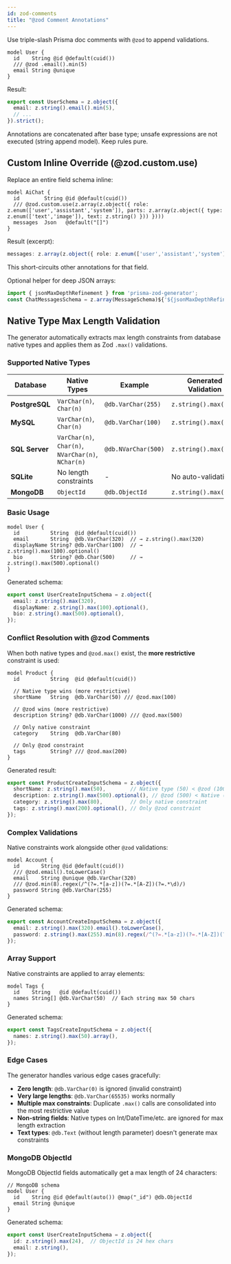 ```yaml
---
id: zod-comments
title: "@zod Comment Annotations"
---
```


Use triple-slash Prisma doc comments with `@zod` to append validations.

```prisma
model User {
  id    String @id @default(cuid())
  /// @zod .email().min(5)
  email String @unique
}
```

Result:
```ts
export const UserSchema = z.object({
  email: z.string().email().min(5),
  // ...
}).strict();
```

Annotations are concatenated after base type; unsafe expressions are not executed (string append model). Keep rules pure.

## Custom Inline Override (@zod.custom.use)

Replace an entire field schema inline:

```prisma
model AiChat {
  id        String @id @default(cuid())
  /// @zod.custom.use(z.array(z.object({ role: z.enum(['user','assistant','system']), parts: z.array(z.object({ type: z.enum(['text','image']), text: z.string() })) })))
  messages  Json   @default("[]")
}
```

Result (excerpt):
```ts
messages: z.array(z.object({ role: z.enum(['user','assistant','system']), parts: z.array(z.object({ type: z.enum(['text','image']), text: z.string() })) })).default("[]")
```

This short-circuits other annotations for that field.

Optional helper for deep JSON arrays:
```ts
import { jsonMaxDepthRefinement } from 'prisma-zod-generator';
const ChatMessagesSchema = z.array(MessageSchema)${'${jsonMaxDepthRefinement(10)}'};
```

## Native Type Max Length Validation

The generator automatically extracts max length constraints from database native types and applies them as Zod `.max()` validations.

### Supported Native Types

| Database | Native Types | Example | Generated Validation |
|----------|-------------|---------|---------------------|
| **PostgreSQL** | `VarChar(n)`, `Char(n)` | `@db.VarChar(255)` | `z.string().max(255)` |
| **MySQL** | `VarChar(n)`, `Char(n)` | `@db.VarChar(100)` | `z.string().max(100)` |
| **SQL Server** | `VarChar(n)`, `Char(n)`, `NVarChar(n)`, `NChar(n)` | `@db.NVarChar(500)` | `z.string().max(500)` |
| **SQLite** | No length constraints | - | No auto-validation |
| **MongoDB** | `ObjectId` | `@db.ObjectId` | `z.string().max(24)` |

### Basic Usage

```prisma
model User {
  id          String  @id @default(cuid())
  email       String  @db.VarChar(320)  // → z.string().max(320)
  displayName String? @db.VarChar(100)  // → z.string().max(100).optional()
  bio         String? @db.Char(500)     // → z.string().max(500).optional()
}
```

Generated schema:
```ts
export const UserCreateInputSchema = z.object({
  email: z.string().max(320),
  displayName: z.string().max(100).optional(),
  bio: z.string().max(500).optional(),
});
```

### Conflict Resolution with @zod Comments

When both native types and `@zod.max()` exist, the **more restrictive** constraint is used:

```prisma
model Product {
  id          String  @id @default(cuid())
  
  // Native type wins (more restrictive)
  shortName   String  @db.VarChar(50) /// @zod.max(100)
  
  // @zod wins (more restrictive)  
  description String? @db.VarChar(1000) /// @zod.max(500)
  
  // Only native constraint
  category    String  @db.VarChar(80)
  
  // Only @zod constraint
  tags        String? /// @zod.max(200)
}
```

Generated result:
```ts
export const ProductCreateInputSchema = z.object({
  shortName: z.string().max(50),        // Native type (50) < @zod (100)
  description: z.string().max(500).optional(), // @zod (500) < Native (1000)
  category: z.string().max(80),         // Only native constraint
  tags: z.string().max(200).optional(), // Only @zod constraint
});
```

### Complex Validations

Native constraints work alongside other `@zod` validations:

```prisma
model Account {
  id       String @id @default(cuid())
  /// @zod.email().toLowerCase()
  email    String @unique @db.VarChar(320)
  /// @zod.min(8).regex(/^(?=.*[a-z])(?=.*[A-Z])(?=.*\d)/)  
  password String @db.VarChar(255)
}
```

Generated schema:
```ts
export const AccountCreateInputSchema = z.object({
  email: z.string().max(320).email().toLowerCase(),
  password: z.string().max(255).min(8).regex(/^(?=.*[a-z])(?=.*[A-Z])(?=.*\d)/),
});
```

### Array Support

Native constraints are applied to array elements:

```prisma
model Tags {
  id    String   @id @default(cuid())
  names String[] @db.VarChar(50)  // Each string max 50 chars
}
```

Generated schema:
```ts
export const TagsCreateInputSchema = z.object({
  names: z.string().max(50).array(),
});
```

### Edge Cases

The generator handles various edge cases gracefully:

- **Zero length**: `@db.VarChar(0)` is ignored (invalid constraint)
- **Very large lengths**: `@db.VarChar(65535)` works normally  
- **Multiple max constraints**: Duplicate `.max()` calls are consolidated into the most restrictive value
- **Non-string fields**: Native types on Int/DateTime/etc. are ignored for max length extraction
- **Text types**: `@db.Text` (without length parameter) doesn't generate max constraints

### MongoDB ObjectId

MongoDB ObjectId fields automatically get a max length of 24 characters:

```prisma
// MongoDB schema
model User {
  id    String @id @default(auto()) @map("_id") @db.ObjectId
  email String @unique
}
```

Generated schema:
```ts
export const UserCreateInputSchema = z.object({
  id: z.string().max(24),  // ObjectId is 24 hex chars
  email: z.string(),
});
```
